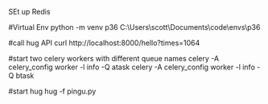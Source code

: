 
SEt up Redis 

#Virtual Env
python -m venv p36 C:\Users\scott\Documents\code\envs\p36


#call hug API
curl http://localhost:8000/hello?times=1064


#start two celery workers with different queue names 
celery -A celery_config worker -l info -Q atask
celery -A celery_config worker -l info -Q btask

#start hug 
hug -f pingu.py
